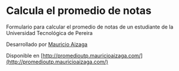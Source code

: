 Calcula el promedio de notas
============================

Formulario para calcular el promedio de notas de un estudiante de la Universidad Tecnológica de Pereira


Desarrollado por [Mauricio Aizaga](http://twitter.com/MaoAiz)


Disponible en [http://promedioutp.mauricioaizaga.com/](http://promedioutp.mauricioaizaga.com/)
